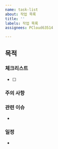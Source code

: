 ```yaml
---
name: task-list
about: 작업 목록
title: ''
labels: 작업 목록
assignees: PCloud63514

---
```


## 목적

### 체크리스트
- [ ] 

### 주의 사항

### 관련 이슈
-
### 일정
-

